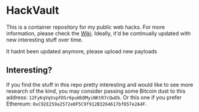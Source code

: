 # HackVault

This is a container repository for my public web hacks. For more information, please check the [Wiki](https://github.com/0xsobky/HackVault/wiki).
Ideally, it'd be continually updated with new interesting stuff over time.

It hadnt been updated anymore, please upload new payloads
## Interesting?

If you find the stuff in this repo pretty interesting and would like to see more research of the kind, you may consider passing some Bitcoin dust to this address: `12FyKqVqVxpFDSr6puHbDMyiNKtR7cQwDb`. Or this one if you prefer Ethereum: `0xC92E259a2572e0F5C9f912B3264617bf857e2A4F`.
